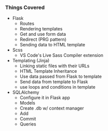 ### Things Covered

- Flask
  - Routes
  - Rendering templates
  - Get and use form data
  - Redirect (PRG pattern)
  - Sending data to HTML template
- Scss
  - VS Code's Live Sass Compiler extension
- Templating (Jinja)
  - Linking static files with their URLs
  - HTML Template Inheritance
  - Use data passed from Flask to template
  - Send data from template to Flask
  - use loops and conditions in template
- SQLAlchemy
  - Configure it in Flask app
  - Models
  - Create .db w/ context manager
  - Add
  - Commit
  - Queries
